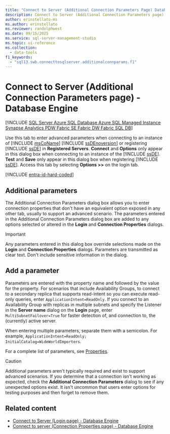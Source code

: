 ```yaml
---
title: "Connect to Server (Additional Connection Parameters Page) Database Engine"
description: Connect to Server (Additional Connection Parameters page) Database Engine.
author: erinstellato-ms
ms.author: erinstellato
ms.reviewer: randolphwest
ms.date: 09/15/2025
ms.service: sql-server-management-studio
ms.topic: ui-reference
ms.collection:
  - data-tools
f1_keywords:
  - "sql13.swb.connecttosqlserver.additionalconnparams.f1"
---
```


# Connect to Server (Additional Connection Parameters page) - Database Engine

[!INCLUDE [SQL Server Azure SQL Database Azure SQL Managed Instance Synapse Analytics PDW Fabric SE Fabric DW Fabric SQL DB](../includes/applies-to-version/sql-asdb-asdbmi-asa-pdw-fabricse-fabricdw-fabricsqldb.md)]

Use this tab to enter advanced parameters when connecting to an instance of [!INCLUDE [msCoName](../includes/msconame-md.md)] [!INCLUDE [ssDEnoversion](../includes/ssdenoversion-md.md)] or registering [!INCLUDE [ssDE](../includes/ssde-md.md)] in **Registered Servers**. **Connect** and **Options** only appear in this dialog box when connecting to an instance of the [!INCLUDE [ssDE](../includes/ssde-md.md)]. **Test** and **Save** only appear in this dialog box when registering [!INCLUDE [ssDE](../includes/ssde-md.md)]. Access this tab by selecting **Options >>** on the login tab.

[!INCLUDE [entra-id-hard-coded](../includes/entra-id-hard-coded.md)]

## Additional parameters

The Additional Connection Parameters dialog box allows you to enter connection properties that don't have an equivalent option exposed in any other tab, usually to support an advanced scenario. The parameters entered in the Additional Connection Parameters dialog box are added to any options selected or altered in the **Login** and **Connection Properties** dialogs.

> [!IMPORTANT]  
> Any parameters entered in this dialog box override selections made on the **Login** and **Connection Properties** dialogs. Parameters are transmitted as clear text. Don't include sensitive information in the dialog.

## Add a parameter

Parameters are entered with the property name and followed by the value for the property. For scenarios that include Availability Groups, to connect to a secondary replica that supports read-intent so you can execute read-only queries, enter `ApplicationIntent=ReadOnly`. If you connect to an Availability Group with replicas in multiple subnets and specify the Listener in the **Server name** dialog on the **Login** page, enter `MultiSubnetFailover=True` for faster detection of, and connection to, the (currently) active server.

When entering multiple parameters, separate them with a semicolon. For example, `ApplicationIntent=ReadOnly; InitialCatalog=WideWorldImporters`.

For a complete list of parameters, see [Properties](/../../dotnet/api/microsoft.data.sqlclient.sqlconnectionstringbuilder?view=sqlclient-dotnet-standard-3.1&preserve-view=true#properties).

> [!CAUTION]  
> Additional parameters aren't typically required and exist to support advanced scenarios. If you determine that a connection isn't working as expected, check the **Additional Connection Parameters** dialog to see if any unexpected options exist. It isn't uncommon that users enter options for testing purposes and then forget to remove them.

## Related content

- [Connect to Server (Login page) - Database Engine](connect-to-server-login-page-database-engine.md)
- [Connect to server (Connection Properties page) - Database Engine](connect-to-server-connection-properties-page-database-engine.md)
